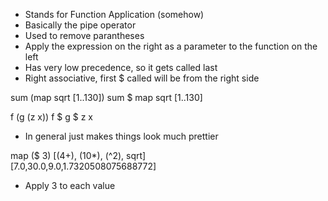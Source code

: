 - Stands for Function Application (somehow)
- Basically the pipe operator
- Used to remove parantheses
- Apply the expression on the right as a parameter to the function on the left
- Has very low precedence, so it gets called last
- Right associative, first $ called will be from the right side

sum (map sqrt [1..130])
sum $ map sqrt [1..130]

f (g (z x))
f $ g $ z x

- In general just makes things look much prettier

map ($ 3) [(4+), (10\*), (^2), sqrt]  
[7.0,30.0,9.0,1.7320508075688772]

- Apply 3 to each value
